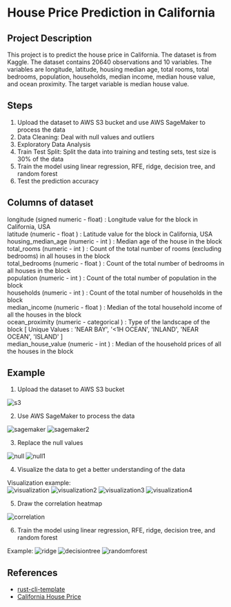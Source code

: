 # House Price Prediction in California

## Project Description
This project is to predict the house price in California. The dataset is from Kaggle. The dataset contains 20640 observations and 10 variables. The variables are longitude, latitude, housing median age, total rooms, total bedrooms, population, households, median income, median house value, and ocean proximity. The target variable is median house value. 

## Steps
1. Upload the dataset to AWS S3 bucket and use AWS SageMaker to process the data
2. Data Cleaning: Deal with null values and outliers
3. Exploratory Data Analysis
4. Train Test Split: Split the data into training and testing sets, test size is 30% of the data
5. Train the model using linear regression, RFE, ridge, decision tree, and random forest
6. Test the prediction accuracy

## Columns of dataset
longitude (signed numeric - float) : Longitude value for the block in California, USA  
latitude (numeric - float ) : Latitude value for the block in California, USA  
housing_median_age (numeric - int ) : Median age of the house in the block  
total_rooms (numeric - int ) : Count of the total number of rooms (excluding bedrooms) in all houses in the block  
total_bedrooms (numeric - float ) : Count of the total number of bedrooms in all houses in the block  
population (numeric - int ) : Count of the total number of population in the block  
households (numeric - int ) : Count of the total number of households in the block  
median_income (numeric - float ) : Median of the total household income of all the houses in the block  
ocean_proximity (numeric - categorical ) : Type of the landscape of the block [ Unique Values : 'NEAR BAY', '<1H OCEAN', 'INLAND', 'NEAR OCEAN', 'ISLAND' ]  
median_house_value (numeric - int ) : Median of the household prices of all the houses in the block  

## Example

1. Upload the dataset to AWS S3 bucket

![s3](img/s3.png)

2. Use AWS SageMaker to process the data

![sagemaker](img/sagemaker.png)
![sagemaker2](img/sagemaker2.png)

3. Replace the null values

![null](img/null.png)
![null1](img/null1.png)

4. Visualize the data to get a better understanding of the data
   
Visualization example:  
![visualization](img/visualization.png)
![visualization2](img/visualization2.png)
![visualization3](img/visualization3.png)
![visualization4](img/visualization4.png)

5. Draw the correlation heatmap

![correlation](img/correlation.png)

6. Train the model using linear regression, RFE, ridge, decision tree, and random forest

Example:
![ridge](img/ridge.png)
![decisiontree](img/decision-tree.png)
![randomforest](img/random-forest.png)

## References

* [rust-cli-template](https://github.com/kbknapp/rust-cli-template)
* [California House Price](https://www.kaggle.com/datasets/shibumohapatra/house-price)

